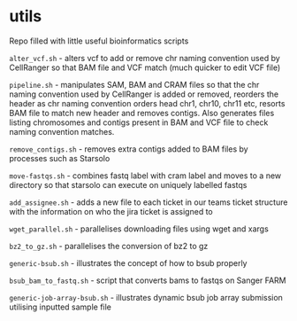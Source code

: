 # utils
Repo filled with little useful bioinformatics scripts

`alter_vcf.sh` - alters vcf to add or remove chr naming convention used by CellRanger so that BAM file and VCF match (much quicker to edit VCF file)

`pipeline.sh` - manipulates SAM, BAM and CRAM files so that the chr naming convention used by CellRanger is added or removed, reorders the header as chr naming convention orders head chr1, chr10, chr11 etc, resorts BAM file to match new header and removes contigs. Also generates files listing chromosomes and contigs present in BAM and VCF file to check naming convention matches.

`remove_contigs.sh` - removes extra contigs added to BAM files by processes such as Starsolo 

`move-fastqs.sh` - combines fastq label with cram label and moves to a new directory so that starsolo can execute on uniquely labelled fastqs

`add_assignee.sh` - adds a new file to each ticket in our teams ticket structure with the information on who the jira ticket is assigned to

`wget_parallel.sh` - parallelises downloading files using wget and xargs

`bz2_to_gz.sh` - parallelises the conversion of bz2 to gz

`generic-bsub.sh` - illustrates the concept of how to bsub properly

`bsub_bam_to_fastq.sh` - script that converts bams to fastqs on Sanger FARM

`generic-job-array-bsub.sh` - illustrates dynamic bsub job array submission utilising inputted sample file
